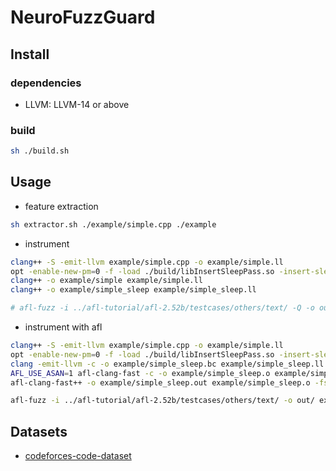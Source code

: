 # NeuroFuzzGuard


## Install

### dependencies

- LLVM: LLVM-14 or above

### build

```bash
sh ./build.sh
```

## Usage

- feature extraction

```bash
sh extractor.sh ./example/simple.cpp ./example
```

- instrument

```bash
clang++ -S -emit-llvm example/simple.cpp -o example/simple.ll
opt -enable-new-pm=0 -f -load ./build/libInsertSleepPass.so -insert-sleep -insert-sleep-seed 42 -insert-sleep-probability 0.5 -S -o example/simple_sleep.ll example/simple.ll
clang++ -o example/simple example/simple.ll
clang++ -o example/simple_sleep example/simple_sleep.ll

# afl-fuzz -i ../afl-tutorial/afl-2.52b/testcases/others/text/ -Q -o out/ example/simple_sleep
```

- instrument with afl

```bash
clang++ -S -emit-llvm example/simple.cpp -o example/simple.ll
opt -enable-new-pm=0 -f -load ./build/libInsertSleepPass.so -insert-sleep -insert-sleep-seed 42 -insert-sleep-probability 0.5 -S -o example/simple_sleep.ll example/simple.ll
clang -emit-llvm -c -o example/simple_sleep.bc example/simple_sleep.ll
AFL_USE_ASAN=1 afl-clang-fast -c -o example/simple_sleep.o example/simple_sleep.bc
afl-clang-fast++ -o example/simple_sleep.out example/simple_sleep.o -fsanitize=address

afl-fuzz -i ../afl-tutorial/afl-2.52b/testcases/others/text/ -o out/ example/simple_sleep
```

## Datasets

- [codeforces-code-dataset](https://www.kaggle.com/datasets/yeoyunsianggeremie/codeforces-code-dataset)
